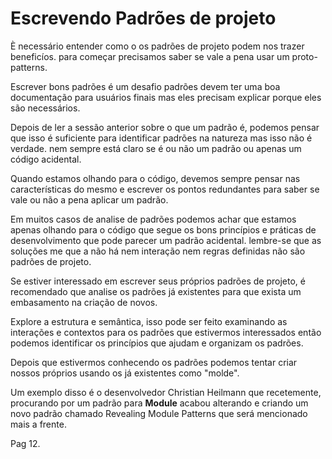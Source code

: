# Escrevendo Padrões de projeto

È necessário entender como o os padrões de projeto podem nos trazer beneficíos. para começar precisamos saber se vale a pena usar um proto-patterns.

Escrever bons padrões é um desafio padrões devem ter uma boa documentação para usuários finais mas eles precisam explicar porque eles são necessários.

Depois de ler a sessão anterior sobre o que um padrão é, podemos pensar que isso é suficiente para identificar padrões na natureza
mas isso não é verdade. nem sempre está claro se é ou não um padrão ou apenas um código acidental.

Quando estamos olhando para o código, devemos sempre pensar nas características do mesmo e escrever os pontos redundantes para saber se vale ou não a pena aplicar um padrão.

Em muitos casos de analise de padrões podemos achar que estamos apenas olhando para o código que segue os bons princípios e práticas de desenvolvimento que pode parecer um padrão acidental. lembre-se que as soluções me que a não há nem interação nem regras definidas não são padrões de projeto.

Se estiver interessado em escrever seus próprios padrões de projeto, é recomendado que analise os padrões já existentes para que
exista um embasamento na criação de novos.

Explore a estrutura e semântica, isso pode ser feito examinando as interações e contextos para os padrões que estivermos interessados
então podemos identificar os princípios que ajudam e organizam os padrões.

Depois que estivermos conhecendo os padrões podemos tentar criar nossos próprios usando os já existentes como "molde".

Um exemplo disso é o desenvolvedor Christian Heilmann que recetemente, procurando por um padrão para <b>Module</b> acabou alterando
e criando um novo padrão chamado Revealing Module Patterns que será mencionado mais a frente.

Pag 12.
